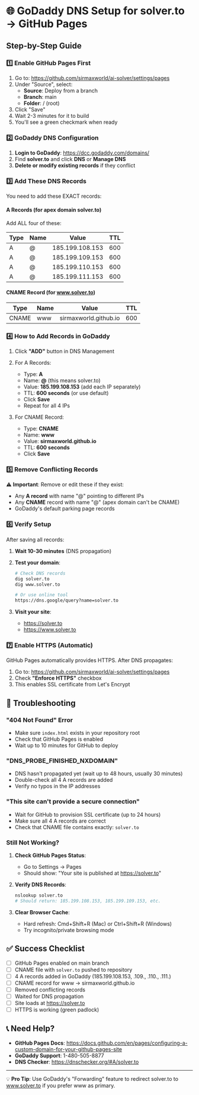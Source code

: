 # 🌐 GoDaddy DNS Setup for solver.to → GitHub Pages

## Step-by-Step Guide

### 1️⃣ Enable GitHub Pages First

1. Go to: https://github.com/sirmaxworld/ai-solver/settings/pages
2. Under "Source", select:
   - **Source**: Deploy from a branch
   - **Branch**: main
   - **Folder**: / (root)
3. Click "Save"
4. Wait 2-3 minutes for it to build
5. You'll see a green checkmark when ready

### 2️⃣ GoDaddy DNS Configuration

1. **Login to GoDaddy**: https://dcc.godaddy.com/domains/
2. Find **solver.to** and click **DNS** or **Manage DNS**
3. **Delete or modify existing records** if they conflict

### 3️⃣ Add These DNS Records

You need to add these EXACT records:

#### A Records (for apex domain solver.to)
Add ALL four of these:

| Type | Name | Value | TTL |
|------|------|-------|-----|
| A | @ | 185.199.108.153 | 600 |
| A | @ | 185.199.109.153 | 600 |
| A | @ | 185.199.110.153 | 600 |
| A | @ | 185.199.111.153 | 600 |

#### CNAME Record (for www.solver.to)

| Type | Name | Value | TTL |
|------|------|-------|-----|
| CNAME | www | sirmaxworld.github.io | 600 |

### 4️⃣ How to Add Records in GoDaddy

1. Click **"ADD"** button in DNS Management
2. For A Records:
   - Type: **A**
   - Name: **@** (this means solver.to)
   - Value: **185.199.108.153** (add each IP separately)
   - TTL: **600 seconds** (or use default)
   - Click **Save**
   - Repeat for all 4 IPs

3. For CNAME Record:
   - Type: **CNAME**
   - Name: **www**
   - Value: **sirmaxworld.github.io**
   - TTL: **600 seconds**
   - Click **Save**

### 5️⃣ Remove Conflicting Records

⚠️ **Important**: Remove or edit these if they exist:
- Any **A record** with name "@" pointing to different IPs
- Any **CNAME** record with name "@" (apex domain can't be CNAME)
- GoDaddy's default parking page records

### 6️⃣ Verify Setup

After saving all records:

1. **Wait 10-30 minutes** (DNS propagation)
2. **Test your domain**:
   ```bash
   # Check DNS records
   dig solver.to
   dig www.solver.to
   
   # Or use online tool
   https://dns.google/query?name=solver.to
   ```

3. **Visit your site**:
   - https://solver.to
   - https://www.solver.to

### 7️⃣ Enable HTTPS (Automatic)

GitHub Pages automatically provides HTTPS. After DNS propagates:
1. Go to: https://github.com/sirmaxworld/ai-solver/settings/pages
2. Check **"Enforce HTTPS"** checkbox
3. This enables SSL certificate from Let's Encrypt

## 🔧 Troubleshooting

### "404 Not Found" Error
- Make sure `index.html` exists in your repository root
- Check that GitHub Pages is enabled
- Wait up to 10 minutes for GitHub to deploy

### "DNS_PROBE_FINISHED_NXDOMAIN"
- DNS hasn't propagated yet (wait up to 48 hours, usually 30 minutes)
- Double-check all 4 A records are added
- Verify no typos in the IP addresses

### "This site can't provide a secure connection"
- Wait for GitHub to provision SSL certificate (up to 24 hours)
- Make sure all 4 A records are correct
- Check that CNAME file contains exactly: `solver.to`

### Still Not Working?
1. **Check GitHub Pages Status**:
   - Go to Settings → Pages
   - Should show: "Your site is published at https://solver.to"

2. **Verify DNS Records**:
   ```bash
   nslookup solver.to
   # Should return: 185.199.108.153, 185.199.109.153, etc.
   ```

3. **Clear Browser Cache**:
   - Hard refresh: Cmd+Shift+R (Mac) or Ctrl+Shift+R (Windows)
   - Try incognito/private browsing mode

## ✅ Success Checklist

- [ ] GitHub Pages enabled on main branch
- [ ] CNAME file with `solver.to` pushed to repository
- [ ] 4 A records added in GoDaddy (185.199.108.153, .109., .110., .111.)
- [ ] CNAME record for www → sirmaxworld.github.io
- [ ] Removed conflicting records
- [ ] Waited for DNS propagation
- [ ] Site loads at https://solver.to
- [ ] HTTPS is working (green padlock)

## 📞 Need Help?

- **GitHub Pages Docs**: https://docs.github.com/en/pages/configuring-a-custom-domain-for-your-github-pages-site
- **GoDaddy Support**: 1-480-505-8877
- **DNS Checker**: https://dnschecker.org/#A/solver.to

---

💡 **Pro Tip**: Use GoDaddy's "Forwarding" feature to redirect solver.to to www.solver.to if you prefer www as primary.
